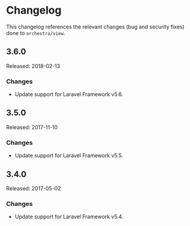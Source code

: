 # Changelog

This changelog references the relevant changes (bug and security fixes) done to `orchestra/view`.

## 3.6.0

Released: 2018-02-13

### Changes

* Update support for Laravel Framework v5.6.

## 3.5.0

Released: 2017-11-10

### Changes

* Update support for Laravel Framework v5.5.

## 3.4.0

Released: 2017-05-02

### Changes

* Update support for Laravel Framework v5.4.
